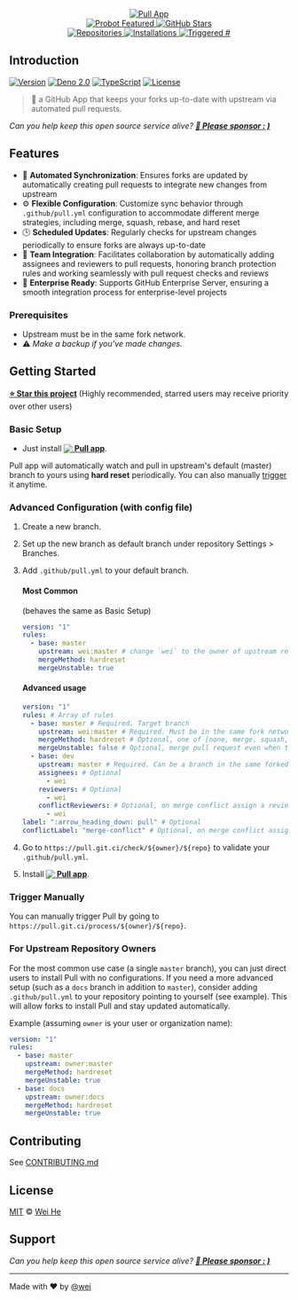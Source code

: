 <!-- deno-fmt-ignore-start -->

<div align="center">

<a href="https://wei.github.io/pull">
  <img src="https://prod.download/pull-social-svg" alt="Pull App">
</a>

</div>

<div align="center">

<a href="https://probot.github.io">
  <img src="https://badgen.net/badge/Probot/Featured/orange?icon=dependabot&cache=86400" alt="Probot Featured">
</a>
<a href="https://github.com/wei/pull">
  <img src="https://badgen.net/github/stars/wei/pull?label=Stars&icon=github&color=pink&cache=300" alt="GitHub Stars">
</a>

</div>

<div align="center">

<a href="https://github.com/apps/pull">
  <img src="https://badgen.net/https/pull.git.ci/badges/repos?color=cyan&cache=600" alt="Repositories">
</a>
<a href="https://github.com/apps/pull">
  <img src="https://badgen.net/https/pull.git.ci/badges/installations?color=blue&cache=600" alt="Installations">
</a>
<a href="https://github.com/issues?q=author:app/pull">
  <img src="https://badgen.net/https/pull.git.ci/badges/triggers?color=purple&cache=600" alt="Triggered #">
</a>

</div>

## Introduction

[![Version][version-badge]][version-url] [![Deno 2.0][deno-badge]][deno-url] [![TypeScript][ts-badge]][ts-url] [![License][license-badge]][license-url]

> 🤖 a GitHub App that keeps your forks up-to-date with upstream via automated
> pull requests.

_Can you help keep this open source service alive? **[💖 Please sponsor : )][pull-sponsor]**_

<!-- deno-fmt-ignore-end -->

## Features

- 🔄 **Automated Synchronization**: Ensures forks are updated by automatically
  creating pull requests to integrate new changes from upstream
- ⚙️ **Flexible Configuration**: Customize sync behavior through
  `.github/pull.yml` configuration to accommodate different merge strategies,
  including merge, squash, rebase, and hard reset
- 🕒 **Scheduled Updates**: Regularly checks for upstream changes periodically
  to ensure forks are always up-to-date
- 👥 **Team Integration**: Facilitates collaboration by automatically adding
  assignees and reviewers to pull requests, honoring branch protection rules and
  working seamlessly with pull request checks and reviews
- 🚀 **Enterprise Ready**: Supports GitHub Enterprise Server, ensuring a smooth
  integration process for enterprise-level projects

### Prerequisites

- Upstream must be in the same fork network.
- ⚠️ _Make a backup if you've made changes._

## Getting Started

**[⭐ Star this project][pull-repo]** (Highly recommended, starred users may
receive priority over other users)

### Basic Setup

- Just install
  **[<img src="https://prod.download/pull-18h-svg" valign="bottom"/> Pull app][pull-app]**.

Pull app will automatically watch and pull in upstream's default (master) branch
to yours using **hard reset** periodically. You can also manually
[trigger](#trigger-manually) it anytime.

### Advanced Configuration (with config file)

1. Create a new branch.
2. Set up the new branch as default branch under repository Settings > Branches.
3. Add `.github/pull.yml` to your default branch.

   #### Most Common
   (behaves the same as Basic Setup)
   ```yaml
   version: "1"
   rules:
     - base: master
       upstream: wei:master # change `wei` to the owner of upstream repo
       mergeMethod: hardreset
       mergeUnstable: true
   ```

   #### Advanced usage
   ```yaml
   version: "1"
   rules: # Array of rules
     - base: master # Required. Target branch
       upstream: wei:master # Required. Must be in the same fork network.
       mergeMethod: hardreset # Optional, one of [none, merge, squash, rebase, hardreset], Default: none.
       mergeUnstable: false # Optional, merge pull request even when the mergeable_state is not clean. Default: false
     - base: dev
       upstream: master # Required. Can be a branch in the same forked repo.
       assignees: # Optional
         - wei
       reviewers: # Optional
         - wei
       conflictReviewers: # Optional, on merge conflict assign a reviewer
         - wei
   label: ":arrow_heading_down: pull" # Optional
   conflictLabel: "merge-conflict" # Optional, on merge conflict assign a custom label, Default: merge-conflict
   ```

4. Go to `https://pull.git.ci/check/${owner}/${repo}` to validate your
   `.github/pull.yml`.
5. Install
   **[<img src="https://prod.download/pull-18h-svg" valign="bottom"/> Pull app][pull-app]**.

### Trigger Manually

You can manually trigger Pull by going to
`https://pull.git.ci/process/${owner}/${repo}`.

### For Upstream Repository Owners

For the most common use case (a single `master` branch), you can just direct
users to install Pull with no configurations. If you need a more advanced setup
(such as a `docs` branch in addition to `master`), consider adding
`.github/pull.yml` to your repository pointing to yourself (see example). This
will allow forks to install Pull and stay updated automatically.

Example (assuming `owner` is your user or organization name):

```yaml
version: "1"
rules:
  - base: master
    upstream: owner:master
    mergeMethod: hardreset
    mergeUnstable: true
  - base: docs
    upstream: owner:docs
    mergeMethod: hardreset
    mergeUnstable: true
```

## Contributing

See [CONTRIBUTING.md](./.github/CONTRIBUTING.md)

## License

[MIT](LICENSE) © [Wei He][pull-sponsor]

## Support

_Can you help keep this open source service alive?
**[💖 Please sponsor : )][pull-sponsor]**_

---

Made with ❤️ by [@wei](https://github.com/wei)

[version-badge]: https://badgen.net/https/pull.git.ci/badges/version?label=Version&color=green&cache=300
[version-url]: https://pull.git.ci/version
[deno-badge]: https://img.shields.io/badge/Deno%202.0-000000?logo=Deno&logoColor=ffffff
[deno-url]: https://deno.com
[ts-badge]: https://badgen.net/badge/_/TypeScript/blue?&label=&icon=typescript&cache=86400
[ts-url]: https://www.typescriptlang.org
[license-badge]: https://badgen.net/badge/License/MIT/black?cache=86400
[license-url]: https://wei.mit-license.org
[pull-app]: https://github.com/apps/pull
[pull-repo]: https://github.com/wei/pull
[pull-sponsor]: https://prod.download/pull-readme-sponsor
